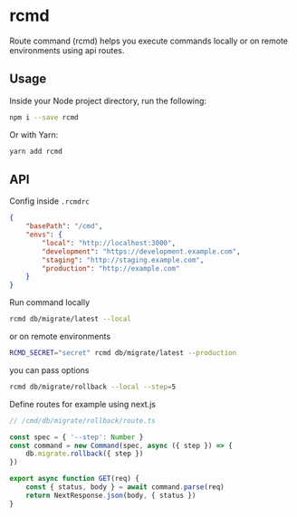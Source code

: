 # rcmd

Route command (rcmd) helps you execute commands locally or on remote environments using api routes.

## Usage

Inside your Node project directory, run the following:

```sh
npm i --save rcmd
```

Or with Yarn:

```sh
yarn add rcmd
```

## API

Config inside `.rcmdrc`

```json
{
    "basePath": "/cmd",
    "envs": {
        "local": "http://localhost:3000",
        "development": "https://development.example.com",
        "staging": "http://staging.example.com",
        "production": "http://example.com"
    }
}
```

Run command locally

```sh
rcmd db/migrate/latest --local
```

or on remote environments

```sh
RCMD_SECRET="secret" rcmd db/migrate/latest --production
```

you can pass options

```sh
rcmd db/migrate/rollback --local --step=5
```

Define routes for example using next.js

```javascript
// /cmd/db/migrate/rollback/route.ts

const spec = { '--step': Number }
const command = new Command(spec, async ({ step }) => {
    db.migrate.rollback({ step })
})

export async function GET(req) {
    const { status, body } = await command.parse(req)
    return NextResponse.json(body, { status })
}
```
